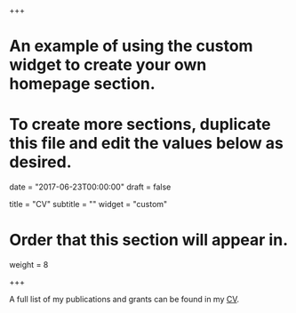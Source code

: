 +++
# An example of using the custom widget to create your own homepage section.
# To create more sections, duplicate this file and edit the values below as desired.

date = "2017-06-23T00:00:00"
draft = false

title = "CV"
subtitle = ""
widget = "custom"

# Order that this section will appear in.
weight = 8

+++

A full list of my publications and grants can be found in my [CV](pdf/CV.pdf).